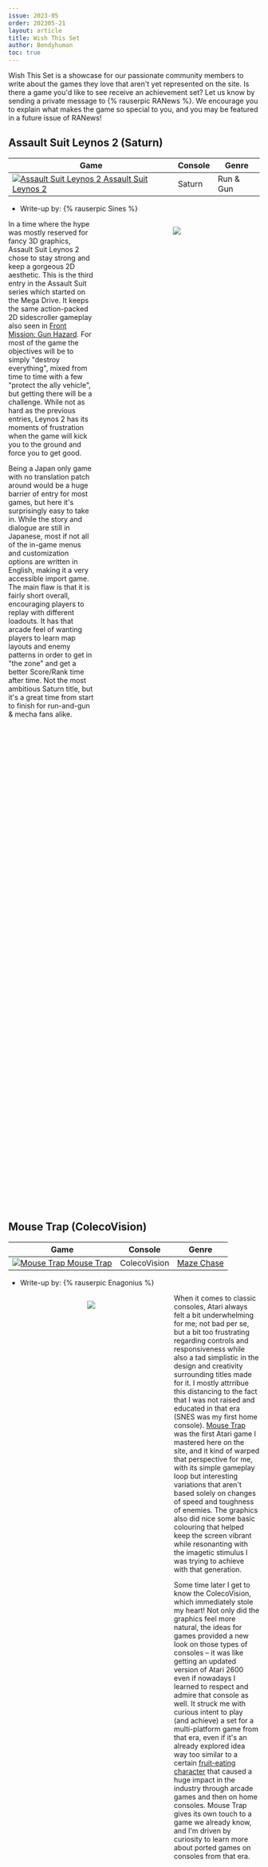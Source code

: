 ```yaml
---
issue: 2023-05
order: 202305-21
layout: article
title: Wish This Set
author: Bendyhuman
toc: true
---
```


Wish This Set is a showcase for our passionate community members to write about the games they love that aren't yet represented on the site. Is there a game you'd like to see receive an achievement set? Let us know by sending a private message to {% rauserpic RANews %}. We encourage you to explain what makes the game so special to you, and you may be featured in a future issue of RANews!

## Assault Suit Leynos 2 (Saturn)

| Game                                                                                                                                                                                                                                                           | Console | Genre     |
| -------------------------------------------------------------------------------------------------------------------------------------------------------------------------------------------------------------------------------------------------------------- | ------- | --------- |
| <a class="gameicon-link" href="https://retroachievements.org/game/14522" target="_blank" rel="noopener"> <img class="gameicon" src="https://media.retroachievements.org/Images/000001.png" alt="Assault Suit Leynos 2"> <span>Assault Suit Leynos 2</span></a> | Saturn  | Run & Gun |

* Write-up by: {% rauserpic Sines %}

<figure style="text-align:center;float:right;width:50%;height:50%">
<img src="https://i.imgur.com/MGgID1h.png">
<figcaption></figcaption>
</figure>

In a time where the hype was mostly reserved for fancy 3D graphics, Assault Suit Leynos 2 chose to stay strong and keep a gorgeous 2D aesthetic. This is the third entry in the Assault Suit series which started on the Mega Drive. It keeps the same action-packed 2D sidescroller gameplay also seen in [Front Mission: Gun Hazard](https://retroachievements.org/game/1408). For most of the game the objectives will be to simply "destroy everything", mixed from time to time with a few "protect the ally vehicle", but getting there will be a challenge. While not as hard as the previous entries, Leynos 2 has its moments of frustration when the game will kick you to the ground and force you to get good.

Being a Japan only game with no translation patch around would be a huge barrier of entry for most games, but here it's surprisingly easy to take in. While the story and dialogue are still in Japanese, most if not all of the in-game menus and customization options are written in English, making it a very accessible import game. The main flaw is that it is fairly short overall, encouraging players to replay with different loadouts. It has that arcade feel of wanting players to learn map layouts and enemy patterns in order to get in "the zone" and get a better Score/Rank time after time. Not the most ambitious Saturn title, but it's a great time from start to finish for run-and-gun & mecha fans alike.

<br clear="right"/>

## Mouse Trap (ColecoVision)

| Game                                                                                                                                                                                                                                     | Console      | Genre                                                 |
| ---------------------------------------------------------------------------------------------------------------------------------------------------------------------------------------------------------------------------------------- | ------------ | ----------------------------------------------------- |
| <a class="gameicon-link" href="https://retroachievements.org/game/14071" target="_blank" rel="noopener"> <img class="gameicon" src="https://media.retroachievements.org/Images/000001.png" alt="Mouse Trap"> <span>Mouse Trap</span></a> | ColecoVision | [Maze Chase](https://retroachievements.org/game/8141) |

* Write-up by: {% rauserpic Enagonius %}

<figure style="text-align:center;float:left;width:50%;height:50%">
<img src="https://cdn.mobygames.com/screenshots/2096140-mouse-trap-colecovision-a-game-in-progress.png">
<figcaption></figcaption>
</figure>

When it comes to classic consoles, Atari always felt a bit underwhelming for me; not bad per se, but a bit too frustrating regarding controls and responsiveness while also a tad simplistic in the design and creativity surrounding titles made for it. I mostly attrribue this distancing to the fact that I was not raised and educated in that era (SNES was my first home console). [Mouse Trap](https://retroachievements.org/game/11725) was the first Atari game I mastered here on the site, and it kind of warped that perspective for me, with its simple gameplay loop but interesting variations that aren't based solely on changes of speed and toughness of enemies. The graphics also did nice some basic colouring that helped keep the screen vibrant while resonanting with the imagetic stimulus I was trying to achieve with that generation.

Some time later I get to know the ColecoVision, which immediately stole my heart! Not only did the graphics feel more natural, the ideas for games provided a new look on those types of consoles – it was like getting an updated version of Atari 2600 even if nowadays I learned to respect and admire that console as well. It struck me with curious intent to play (and achieve) a set for a multi-platform game from that era, even if it's an already explored idea way too similar to a certain [fruit-eating character](https://retroachievements.org/game/12192) that caused a huge impact in the industry through arcade games and then on home consoles. Mouse Trap gives its own touch to a game we already know, and I'm driven by curiosity to learn more about ported games on consoles from that era.

<br clear="left"/>

## Syvalion (SNES)

| Game                                                                                                                                                                                                                                | Console | Genre                                                  |
| ----------------------------------------------------------------------------------------------------------------------------------------------------------------------------------------------------------------------------------- | ------- | ------------------------------------------------------ |
| <a class="gameicon-link" href="https://retroachievements.org/game/3875" target="_blank" rel="noopener"> <img class="gameicon" src="https://media.retroachievements.org/Images/000001.png" alt="Syvalion"> <span>Syvalion</span></a> | SNES    | [Shoot 'em Up](https://retroachievements.org/game/956) |

* Write-up by: {% rauserpic heintsi %}

<figure style="text-align:center;float:right;width:50%;height:50%">
<img src="https://media.retroachievements.org/Images/028290.png">
<figcaption></figcaption>
</figure>

Syvalion may look like an ordinary arcade shooter at first glance, but it offers much more than that. Syvalion, originally an arcade shooter made in 1988 for Arcade, was ported to the Sharp X68000 in 1990 and 1992 to SNES. This rather unknown game was developed by Taito, and only released in JP and EU, making it even more of an unknown title.

In Syvalion, there are three modes: Basic series, which is basically a tutorial that goes through pre-defined mazes and teaches you the basics of the game. I’d say that’s pretty rare for any game this old. Then there's the Real Combat series, which is the main mode of the game and runs you through different scenarios and maze layouts. More on the randomness later. Finally, there's a Time Attack mode in which the goal is to get the most points in one life (great [Leaderboard of the Month](https://retroachievements.org/viewtopic.php?t=19693) material right there).

Unlike typical shoot-'em-up games, Syvalion allows you to freely maneuver your dragon while shooting fire and gathering power-ups from enemies. The better you perform, the better upgrades you get. The dragon's color indicates the ship's health, and there's also a meter for breathing fire that depletes if you overuse it.

Second, each time you boot up the game, you’ll get a different story and maze layouts. Most of each playthrough is randomized. Yes, there are supposedly 100 different endings (text only, sadly) and many story prompts, which either make sense or don’t. One silly excerpt from many possible story prompts goes like this: "My dead sister will never return again but I was able to take revenge by chance like this, and saved the earth’s danger!!" Yes, the system isn't perfect, but I think it was a pretty cool idea at the time, and sometimes those bad translations are rather entertaining to read. Bosses, however, are always the same, leaving some opportunities to create damageless challenge achievements. I mean, it could be neat to have achievements for each ending too, if you want to go crazy.

The game is pretty forgiving too; with unlimited continues and a pretty short playthrough, it makes the game a rather fine choice to play in short bursts.

Whether you're a fan of shooters or a complete newcomer to the genre, this obscure shooter might be a game worth checking out.

<br clear="right"/>

## Batman & Robin (PlayStation)

| Game                                                                                                                                                                                                                                             | Console     | Genre  |
| ------------------------------------------------------------------------------------------------------------------------------------------------------------------------------------------------------------------------------------------------ | ----------- | ------ |
| <a class="gameicon-link" href="https://retroachievements.org/game/18552" target="_blank" rel="noopener"> <img class="gameicon" src="https://media.retroachievements.org/Images/000001.png" alt="Batman & Robin"> <span>Batman & Robin</span></a> | PlayStation | Action |

* Write-up by: {% rauserpic groundedshikami %}

<figure style="text-align:center;float:left;width:50%;height:50%">
<img src="https://gamefaqs.gamespot.com/a/screen/full/0/5/1/696051.jpg">
<figcaption></figcaption>
</figure>

Batman & Robin is a 1998 third-person exploration/action game that was released for the PlayStation 1 by Probe Entertainment. The game is based on the 1997 film of the same name. You can play as Batman, Robin, or Batgirl and go up against Mr. Freeze and Poison Ivy. It also acts as a sequel to the [Batman Forever](https://retroachievements.org/game/418) game (released on SNES, Genesis, GB, and Game Gear among others).

**Gameplay:** B&R is an open-world sandbox game in which you explore Gotham both on foot and in a vehicle (Batmobile, Redbird Motorcycle, or Batblade depending on your character). As you travel around the city, you need to find clues in order to determine where the current villain is planning to attack before heading there at the time of the attack in order to stop the villain. The game has a few puzzle elements (using the Batcomputer to examine the clues to find the time/place of the heist for instance). Driving & combat are a bit clunky, however I personally find them enjoyable.

**Storyline:** The game follows the storyline of the film, with several other heists NOT shown added in to increase the game length. The game starts with Mr. Freeze attempting to steal various jewels in order to continue his research into a cure for his wife's condition, before continuing with Poison Ivy and Bane, whom you must defeat at various locations to stop their crimes and in order to find her lab to gather items to defeat her. Finally, the three team up in order to freeze Gotham and you must stop several heists before the grand finale - the observatory from the film.

**Graphics:** B&R's graphics look really good for a PS1 game, as you go from iconic locations such as the Batcave and Axis Chemicals to movie-specific ones like the Museum and Observatory - you can tell that a lot of effort went into the graphics for its time. The game does have a low draw distance, however, and that is most likely due to the limitations of the PS1.

All-in-all, Batman & Robin for the PS1 is an interesting take on what is seen as the worst Batman film. Sure it has its bugs and issues, and the "gotta work out how to do things yourself - sometimes through trial and error" gameplay can be frustrating, HOWEVER when comparing it to other Batman games - I would say it is definitely worth a look and ultimately a set.

<br clear="left"/>

## Builder's Block \| Landmaker (PlayStation)

| Game                                                                                                                                                                                                                                                                         | Console     | Genre                                                                                                |
| ---------------------------------------------------------------------------------------------------------------------------------------------------------------------------------------------------------------------------------------------------------------------------- | ----------- | ---------------------------------------------------------------------------------------------------- |
| <a class="gameicon-link" href="https://retroachievements.org/game/22823" target="_blank" rel="noopener"> <img class="gameicon" src="https://media.retroachievements.org/Images/000001.png" alt="Builder's Block \| Landmaker"> <span>Builder's Block \| Landmaker</span></a> | PlayStation | [Arcade](https://retroachievements.org/game/3426), [Puzzle](https://retroachievements.org/game/1093) |

* Writeup by: {% rauserpic WanderingHeiho %}

<figure style="text-align:center;float:right;width:50%;height:50%">
<img src="https://media.retroachievements.org/Images/069256.png">
<figcaption></figcaption>
</figure>

Originally titled Landmaker, it was a Japan-only arcade game similar to [Puzzle Bobble](https://retroachievements.org/game/12247). The PS1 version also included a puzzle mode, but the main gameplay is the same between the two modes. Speaking of the gameplay, how does this game work?

**Basics:** Players launch squares into an isometric grid and have them bounce off other squares to try and make larger squares of the same color (2x2, 3x3, 4x4, etc.), which would transform into buildings of larger and larger size. If a launched square touches the sides of different colored squares, then those other tiles would change color to the launched one. And if you were to hit a square’s corner with the same color, then both of them would vanish. If you make a building vanish, it will leave a 1x1 tile behind, with its effect being based on how large the building was. For example, a 3x3 building will leave behind a star tile, which removes all tiles of the color you hit it with, and a 4x4 building leaves a moon tile, change all tiles to the color you hit it with! That’s all of the basics, so what does Arcade and Puzzle mode provide?

**Puzzle Mode:** This was the new content added for the PS1 release. Your goal is to clear multiple stages by creating buildings of a certain size or better. Each stage gives you a unique pattern or starting tiles that you will either need to clear, change the color of, or add squares in the spaces to. But there’s a catch - you have a limited number of moves before the back of the field moves forward. If a tile gets pushed off the field, or if there is no longer enough room to make the required building size, you fail the stage and have to retry it. Thankfully, there is no countdown before the tile is launched, so you have as much time as you need to plan out how you will try to make the building. In addition, creating the required building size will reset the number of moves you have before the back of the field moves, why is that important? Bonus points. While you can just finish the stage once you’ve made a large enough building, you get more points for going beyond the requirement and making an even larger building (like making a 5x5 when you just need to make a 4x4). The larger the building past the requirement you make, the more points you get (1 tier above is 10,000,000, 2 tiers is 30,000,000, and 3 tiers is 100,000,000!). Why worry about points? Because you’re ranked on how well you did at the end of each set of stages.

**Arcade Mode:** The original arcade game is here! Fight in a series of 1-on-1 fights, making and destroying buildings to add garbage to your opponent’s side, while also trying to push back the wall that slowly covers your field. There are eight characters to choose from, each with their own garbage types that they send to the other player. And from what I’ve heard, there’s a special fight if you can reach the end without using continues.

Overall, Builder’s Block is a fun and addicting puzzle game that I keep finding myself coming back to, even if I’ve never found myself really good at it. Hopefully it gets a set one day.

<br clear="right"/>

## Liberty or Death (Mega Drive/SNES)

| Game                                                                                                                                                                                                                                                 | Console    | Genre                                                     |
| ---------------------------------------------------------------------------------------------------------------------------------------------------------------------------------------------------------------------------------------------------- | ---------- | --------------------------------------------------------- |
| <a class="gameicon-link" href="https://retroachievements.org/game/4344" target="_blank" rel="noopener"> <img class="gameicon" src="https://media.retroachievements.org/Images/000001.png" alt="Liberty or Death"> <span>Liberty or Death</span></a>  | Mega Drive | [Grand Strategy](https://retroachievements.org/game/7863) |
| <a class="gameicon-link" href="https://retroachievements.org/game/23305" target="_blank" rel="noopener"> <img class="gameicon" src="https://media.retroachievements.org/Images/000001.png" alt="Liberty or Death"> <span>Liberty or Death</span></a> | SNES       | [Grand Strategy](https://retroachievements.org/game/7863) |

* Writeup by: {% rauserpic Whynot15 %}

<figure style="text-align:center;float:left;width:50%;height:50%">
<img src="https://cdn.mobygames.com/screenshots/15669665-liberty-or-death-genesis-fighting-an-enemy-fort.png">
<figcaption></figcaption>
</figure>

Do you watch History Channel specials on the American Revolutionary War, powdered wig perfectly done as you critique the British Empire's blunders and wistfully muse how you would have been 10 times the general George Washington was? Probably not, that's a pretty niche scenario. Nevertheless, Liberty or Death perfectly represents this highly specific niche.

A few decades ago, before becoming most known for myriads of [Dynasty Warriors](https://retroachievements.org/game/6047) spinoffs and sequels for virtually every franchise under the sun, Koei was known for producing a huge quantities of simulation games, from historical war games to airline managers. Its flagship series was [Romance of the Three Kingdoms](https://retroachievements.org/game/4531), which garnered the biggest fanbase and multiple spinoffs, including the juggernaut Dynasty Warriors franchise. The other games, like [Nobunaga's Ambition](https://retroachievements.org/game/8427), [Aerobiz](https://retroachievements.org/game/376), and (of course) Liberty or Death, among others, are fondly remembered by diehard strategy game enthusiasts.

Much like the title suggests, Liberty or Death lets you assume the role of either George Washington and Colonial America, determined to cast of the yoke of British rule and form a new nation, or Thomas Gage and the British Empire, looking to crush their rebellious colonies and restore order to their colonies. The two sides have the same main objective - control all territories and claim total dominance. Despite this shared goal, the two sides are very asymmetrical. The British Empire has a significant early game edge, with a budget that dwarfs the fledgling Americans and a massive navy that will face literally zero opposition in the early goings, alongside vastly superior soldiers and professional mercenaries compared to early American militias. Washington and Continental Congress, on the other hand, have the homefield advantage, able to move and recruit new troops much easier than their foes, have access to better officers overall, and can wait out the clock on the British by stalling until 1820 as an alternative win condition (for comparison, the Revolutionary War ended in 1783 in real life).

Like other Koei historical simulation games of this era, the game is chock full of details. Fighting and winning battles is just one part of a larger whole. You also need to, among other things:
hire and pay officers;
build up support for your side in territories;
draft, train and arm troops;
Maintain supplies of food, weapons and ammo;
Deal with your respective governing body for support in the wartime efforts.

You'll have a level of control that may seem overwhelming at first. You will decide on where to send which regiments, exactly how much officers will be paid, and who will train troops, spread propaganda, and buy supplies each turn, among much more. It is truly a lesson in "logistics win wars."

Despite having just one scenario to play, there is a ton of potential in a set for this game. Outside winning as either side on the three difficulty levels, there are numerous historical events that can be triggered and interesting challenges to impose on both sides. As Washington, can you survive an attempted mutiny by your officers and still emerge victorious over the British? As the British, can you defeat a seemingly invincible Spanish navy that emerges late in the game? There is a lot of ground for a very in-depth set that would please strategy fans and historic buffs alike.

<br clear="left"/>

## Rumble Racing (PlayStation 2)

| Game                                                                                                                                                                                                                                          | Console       | Genre  |
| --------------------------------------------------------------------------------------------------------------------------------------------------------------------------------------------------------------------------------------------- | ------------- | ------ |
| <a class="gameicon-link" href="https://retroachievements.org/game/3107" target="_blank" rel="noopener"> <img class="gameicon" src="https://media.retroachievements.org/Images/000001.png" alt="Rumble Racing"> <span>Rumble Racing</span></a> | PlayStation 2 | Racing |

* Writeup by: {% rauserpic ViceroyOfMonteCristo %}

<figure style="text-align:center;float:right;width:50%;height:50%">
<img src="https://cdn.mobygames.com/screenshots/261320-rumble-racing-playstation-2-this-is-a-gameplay-shot-you-can-see-.jpg">
<figcaption></figcaption>
</figure>

In the late 1990s and early 2000s, EVERYONE wanted to hop onto the combat racing genre that was popularized by Mario Kart 64. Naturally you had other franchises hop on with direct Kart Racing clones, such as Crash Bandicoot in the form of [Crash Team Racing](https://retroachievements.org/game/10438), or Sonic in the form of [Sonic Drift](https://retroachievements.org/game/12648), but there was a small group of companies that put out combat racing games that weren't based off one of their own IPs. [NASCAR Rumble](https://retroachievements.org/game/15934) was an example of that on the PS1, with EA choosing to use actual NASCAR vehicles in place of go-karts. What resulted was a surprisingly competent racing game, and naturally EA wanted to bring that success to the PS2 era.

In a very uncommon move, EA decided to follow up the success of NASCAR Rumble by not renewing their license with NASCAR and instead making a sequel with entirely original content. If you enjoyed the first game, Rumble Racing builds on it well with better item pools (only human players can get tornadoes, and only when in the bottom of the pack), better AI balancing (the other racers no longer spam tornadoes and freeze balls at you every 5 seconds), and overall better vehicle handling than before. In addition to all this, they've also added a stunt system which rewards you with boost for each one you successfully perform while airborne.

While it may have a smaller track pool than the original (with 2 tracks in this game being remasters of tracks from the first game), each one is much more distinguishable in its style and layout than before. Additionally, the game's specialty cars (unlocked by finding and destroying a literal Easter Egg in each track) are less generic and more absurd than the first game, such as a pickup truck with a missile strapped to its bed, a car whose entire chassis is a jet engine, and a fighter jet body on wheels.

Rumble Racing is much more of its own game than its predecessor, given that EA no longer had to rely on an existing licensed IP to draw in players, and it certainly shows it in regards to both visual style and gameplay. It's not the most difficult or lengthy game, but it's also because of those things that I have a tendency to replay it once a year or so. I'd highly recommend this game to both new and experienced arcade racing fans alike.

<br clear="right"/>

## Contra: Shattered Soldier (PlayStation 2)

| Game                                                                                                                                                                                                                                                                  | Console       | Genre  |
| --------------------------------------------------------------------------------------------------------------------------------------------------------------------------------------------------------------------------------------------------------------------- | ------------- | ------ |
| <a class="gameicon-link" href="https://retroachievements.org/game/5669" target="_blank" rel="noopener"> <img class="gameicon" src="https://media.retroachievements.org/Images/000001.png" alt="Contra: Shattered Soldier"> <span>Contra: Shattered Soldier</span></a> | PlayStation 2 | Action |

* Writeup by: {% rauserpic guiltchip %}

<figure style="text-align:center;float:left;width:50%;height:50%">
<img src="https://gamefaqs.gamespot.com/a/screen/full/9/5/8/492958.jpg">
<figcaption></figcaption>
</figure>

Konami's Contra: Shattered Soldier, originally released as Shin Contra (真魂斗羅, Shin Kontora) in Japan, is a game that deserves an achievement set. Developed by Team Kijirushi, a group of staff members within Konami Computer Entertainment Tokyo, the game marks a return to the two-dimensional gameplay style employed by the series prior to Contra: Legacy of War.

The game is played entirely in 2D from a side-view perspective, with fully polygonal graphics. The controls and abilities are similar to the ones featured in [Contra III: The Alien Wars](https://retroachievements.org/game/344). One major departure in Shattered Soldier is the omission of power-up items. Instead, the player is equipped with one of three permanent weapons that can be switched at any point, each with a standard automatic shot and an alternate charge shot, for a total of six types of shots.

The game introduces a "hit rate" system which gauges the number of enemies destroyed as a form of performance metric. Every unique target that is destroyed in each stage, whether it be an actual enemy or an object in the area, increases this ratio. A high hit-ratio, along with the minimization of lives lost and continues used, is essential to receive the better endings, and consequently unlock additional extra features.

Like [Contra: Hard Corps](https://retroachievements.org/game/120), Shattered Soldier has multiple endings, but the ending received now depends on player performance, rather than the path taken during the course of a game. The player can replay previously completed stages to achieve better grades before proceeding to the fifth stage. After that point, the player must play through the remaining set of stages continuously.

Despite its impressive gameplay mechanics and performance metrics, Contra: Shattered Soldier currently does not have an achievement set. However, this game certainly deserves one. The hit rate system, coupled with the need for a high hit-ratio and the minimization of lives lost and continues used, makes for a challenging and rewarding experience for hardcore gamers. The addition of achievements would not only add to the game's replay value, but also provide an additional layer of challenge and satisfaction for players who aim to obtain 100% completion.

In conclusion, Contra: Shattered Soldier is a game that not only delivers a fun and exciting experience but also challenges players to improve their performance. Its unique gameplay mechanics and performance metrics make it a perfect candidate for an achievement set. For hardcore gamers who are looking for a game that rewards skill and perseverance, this game should not be missed.

<br clear="left"/>

## Tokyo Xtreme Racer: Drift 2 (PlayStation 2)

| Game                                                                                                                                                                                                                                                                       | Console       | Genre  |
| -------------------------------------------------------------------------------------------------------------------------------------------------------------------------------------------------------------------------------------------------------------------------- | ------------- | ------ |
| <a class="gameicon-link" href="https://retroachievements.org/game/20775" target="_blank" rel="noopener"> <img class="gameicon" src="https://media.retroachievements.org/Images/000001.png" alt="Tokyo Xtreme Racer: Drift 2"> <span>Tokyo Xtreme Racer: Drift 2</span></a> | PlayStation 2 | Racing |

* Write-up by: {% rauserpic WeerDough %}

<figure style="text-align:center;float:right;width:50%;height:50%">
<img src="https://i.ibb.co/3SbRXq9/image.png">
<figcaption></figcaption>
</figure>

Tokyo Xtreme Racer: Drift 2 is a bit of an odd duck, a late entry in Genki's [niche series](https://retroachievements.org/game/9556) of racers, normally about highway racing, though Drift 2 drops all of that and opts for mountain battles à la [Initial D](https://retroachievements.org/game/19623). It was released in 2007 on the PS2, two years after the Japanese release as "Kaido Battle 3" (Yes, 3. They skipped Kaido Battle 2 in the US). It was also one of those games that was universally panned by critics, but beloved by fans. It certainly falls into the category where you have to already love racing games to enjoy it, as it's a far cry from any [Need for Speed](https://retroachievements.org/game/6650) or [Midnight Club](https://retroachievements.org/game/8791) of the era. In fact, many compare it to [Gran Turismo](https://retroachievements.org/game/8804) in how it drives, as well as the wide variety of vehicles and depth of tuning for your machine. While it probably isn't quite on that level, it's still impressively close and perfectly hits that niche of "console realistic" where it can still be played with a controller, but you need to know what you're doing or else you'll be eating guardrail again and again and again.

The gameplay is split up into two segments, daytime racing and nighttime racing. During the day you're mostly doing sanctioned racing, such as time trials or drift challenges, in order to impress sponsors, make money, and upgrade your machine. However, it's during the night where you find the real meat of the game. It's here you engage in duels with hundreds of rival racers, each with their own name, their own biography, and their own profile. You can even befriend other drivers through winning and gain access to borrow their car. Befriend all racers subset, anyone?

All of this leads to you getting caught up in a power struggle between rival racing teams which plays out both on the mountains, and on an in-game message board that's used to present most of the story. It's very brief, and completely ignorable if you couldn't care less about the story of a racing game, but adds just enough mystery into the mix to keep you hooked without being overbearing.

As I said before, TXR Drift 2 is a niche game. It was built on a budget but by a team dedicated to the genre and car culture in general. A LOT of love and passion went into the game and it shows. Even by today's standards, Drift 2 is an incredible and underrated gem of a game that deserves every bit of appreciation it can get.

<br clear="right"/>

## Tales of Innocence (Nintendo DS)

| Game                                                                                                                                                                                                                                                    | Console     | Genre      |
| ------------------------------------------------------------------------------------------------------------------------------------------------------------------------------------------------------------------------------------------------------- | ----------- | ---------- |
| <a class="gameicon-link" href="https://retroachievements.org/game/5056" target="_blank" rel="noopener"> <img class="gameicon" src="https://media.retroachievements.org/Images/032192.png" alt="Tales of Innocence"> <span>Tales of Innocence</span></a> | Nintendo DS | Action RPG |

* Write-up by: {% rauserpic Nepiki %}

<figure style="text-align:center;float:left;width:50%;height:50%">
<img src="https://media.retroachievements.org/Images/032193.png">
<figcaption></figcaption>
</figure>

Tales of Innocence is one of the few remaining mainline Tales games that had the unfortunate fate of never seeing the light of day in the west. Even when it got a remake on the PlayStation Vita like Tales of Hearts R did, they decided not to bring it over. And that is a shame since Tales of Innocence is an interesting release in this series. The story focuses on a group of characters who, despite living a normal life, are actually reincarnations of divine beings who tried merging their world with the human world many years ago but succeeded only partially due to not everyone being in agreement. Our main protagonists are conveniently the reincarnations of avatars who had an important role in this event, and when their powers start to slowly awaken, the actions of their past life starts having an impact on who they are now. Who may have been a friend otherwise may now end up on the enemy side, and vice versa. Not to mention that the entire world of this game is at war with each other, partially fueled by the awakening of these reincarnations. It's an interesting tale for sure, but the character relationships is arguably what caught me the most. Both Ruca Milda and Spada Belforma are some of my absolute favourite Tales of characters, and Illia Animi completes the group triangle of loveable friends who may- or may not want to bully Ruca a bit too often, but with good intentions.

But most impressively, Tales of Innocence follows up after Tales of the Abyss, one of the most acclaimed 3D titles in the franchise. And instead of going the route of 2D that Tales of Hearts went, they continued making this a 3D Tales of games on the Nintendo DS. Free movement, Mystic arts; everything is here. The game still looks good and the story is mostly voiced, making this a seriously impressive game on the system. Now of course it is still a Nintendo DS game at heart so don't expect the gameplay to be as expansive as most 3D titles, but it still works good for what it is and really encourages the player to combo artes together. The only real downside, if my memory serves me right, is that the dungeons were a bit lame to go through, feeling more like afterthoughts and having a bit of an uninteresting, unrewarding maze-like design. Still, this is a highly underappreciated title in the franchise that I certainly recommend giving a look. Fortunately, the Nintendo DS version comes with an excellent fan translation, so we can all enjoy it!
